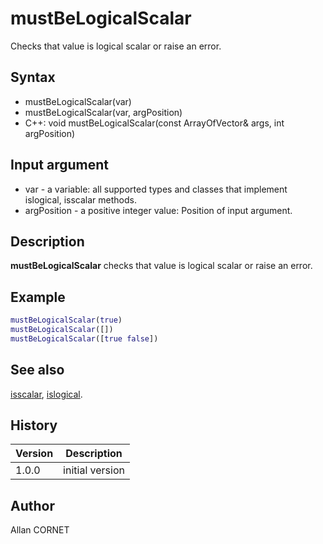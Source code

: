 

# mustBeLogicalScalar

Checks that value is logical scalar or raise an error.

## Syntax

- mustBeLogicalScalar(var)
- mustBeLogicalScalar(var, argPosition)
- C++: void mustBeLogicalScalar(const ArrayOfVector& args, int argPosition)

## Input argument

 - var - a variable: all supported types and classes that implement islogical, isscalar methods.
 - argPosition - a positive integer value: Position of input argument.

## Description


  <p><b>mustBeLogicalScalar</b> checks that value is logical scalar or raise an error.</p>


## Example

```matlab
mustBeLogicalScalar(true)
mustBeLogicalScalar([])
mustBeLogicalScalar([true false])
```

## See also

[isscalar](isscalar.html), [islogical](../types/islogical.md).
## History

|Version|Description|
|------|------|
|1.0.0|initial version|


## Author

Allan CORNET




